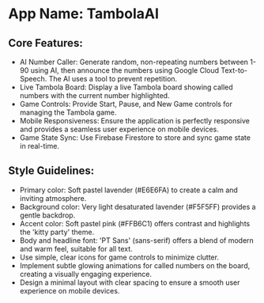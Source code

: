 # **App Name**: TambolaAI

## Core Features:

- AI Number Caller: Generate random, non-repeating numbers between 1-90 using AI, then announce the numbers using Google Cloud Text-to-Speech. The AI uses a tool to prevent repetition.
- Live Tambola Board: Display a live Tambola board showing called numbers with the current number highlighted.
- Game Controls: Provide Start, Pause, and New Game controls for managing the Tambola game.
- Mobile Responsiveness: Ensure the application is perfectly responsive and provides a seamless user experience on mobile devices.
- Game State Sync: Use Firebase Firestore to store and sync game state in real-time.

## Style Guidelines:

- Primary color: Soft pastel lavender (#E6E6FA) to create a calm and inviting atmosphere.
- Background color: Very light desaturated lavender (#F5F5FF) provides a gentle backdrop.
- Accent color: Soft pastel pink (#FFB6C1) offers contrast and highlights the 'kitty party' theme.
- Body and headline font: 'PT Sans' (sans-serif) offers a blend of modern and warm feel, suitable for all text.
- Use simple, clear icons for game controls to minimize clutter.
- Implement subtle glowing animations for called numbers on the board, creating a visually engaging experience.
- Design a minimal layout with clear spacing to ensure a smooth user experience on mobile devices.